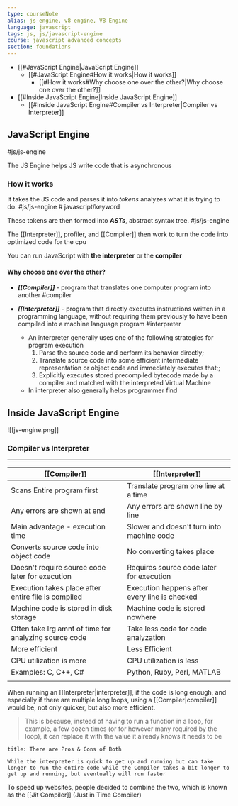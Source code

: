 ```yaml
---
type: courseNote
alias: js-engine, v8-engine, V8 Engine
language: javascript
tags: js, js/javascript-engine
course: javascript advanced concepts
section: foundations
---
```


- [[#JavaScript Engine|JavaScript Engine]]
	- [[#JavaScript Engine#How it works|How it works]]
		- [[#How it works#Why choose one over the other?|Why choose one over the other?]]
- [[#Inside JavaScript Engine|Inside JavaScript Engine]]
	- [[#Inside JavaScript Engine#Compiler vs Interpreter|Compiler vs Interpreter]]



## JavaScript Engine
#js/js-engine 

The JS Engine helps JS write code that is asynchronous

### How it works

It takes the JS code and parses it into *tokens* analyzes what it is trying to do. #js/js-engine  # javascript/keyword

These tokens are then formed into ***ASTs***,  abstract syntax tree. #js/js-engine 

The [[Interpreter]], profiler, and [[Compiler]] then work to turn the code into optimized code for the cpu




You can run JavaScript with **the interpreter** or the **compiler**


#### Why choose one over the other?

- ***[[Compiler]]*** - program that translates one computer program into another #compiler


- ***[[Interpreter]]*** - program that directly executes instructions written in a programming language, without requiring them previously to have been compiled into a machine language program #interpreter
	- An interpreter generally uses one of the following strategies for program execution
		1. Parse the source code and perform its behavior directly;
		2. Translate source code into some efficient intermediate representation or object code and immediately executes that;;
		3. Explicitly executes stored precompiled bytecode made by a compiler and matched with the interpreted Virtual Machine
	- In interpreter also generally helps programmer find


## Inside JavaScript Engine

![[js-engine.png]]


### Compiler vs Interpreter 
****
| **[[Compiler]]**                                              | **[[Interpreter]]**                                   |
| ----------------------------------------------------- | --------------------------------------------- |
| Scans Entire program first                            | Translate program one line at a time          |
| Any errors are shown at end                           | Any errors are shown line by line             |
| Main advantage - execution time                       | Slower and doesn't turn into machine code     |
| Converts source code into object code                 | No converting takes place                     |
| Doesn't require source code later for execution       | Requires source code later for execution      |
| Execution takes place after entire file is compiled   | Execution happens after every line is checked |
| Machine code is stored in disk storage                | Machine code is stored nowhere                |
| Often take lrg amnt of time for analyzing source code | Take less code for code analyzation           |
| More efficient                                        | Less Efficient                                |
| CPU utilization is more                               | CPU utilization is less                       |
| Examples: C, C++, C#                                  | Python, Ruby, Perl, MATLAB                    |
|                                                       |                                               |



When running an [[Interpreter|interpreter]], if the code is long enough, and especially if there are multiple long loops, using a [[Compiler|compiler]] would be, not only quicker, but also more efficient. 
> This is because, instead of having to run a function in a loop, for example, a few dozen times (or for however many required by the loop), it can replace it with the value it already knows it needs to be


```ad-summary
title: There are Pros & Cons of Both

While the interpreter is quick to get up and running but can take longer to run the entire code while the Compiler takes a bit longer to get up and running, but eventually will run faster

```


To speed up websites, people decided to combine the two, which is known as the [[Jit Compiler]] (Just in Time Compiler)



